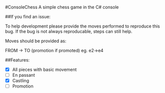 #ConsoleChess
A simple chess game in the C# console

##If you find an issue:

To help development please provide the moves performed to reproduce this bug. If the bug is not always reproducable, steps can still help.

Moves should be provided as:

FROM -> TO (promotion if promoted) eg. e2->e4

##Features:
- [x]  All pieces with basic movement
- [ ]  En passant
- [x]  Castling
- [ ]  Promotion
